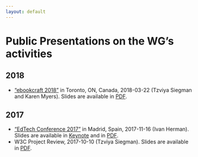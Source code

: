 ```yaml
---
layout: default
---
```


# Public Presentations on the WG’s activities

## 2018

* [“ebookcraft 2018”](http://techforum.booknetcanada.ca/ebookcraft/) in Toronto, ON, Canada, 2018-03-22 (Tzviya Siegman and Karen Myers). Slides are available in [PDF](https://www.w3.org/2018/Talks/Ebookcraft/Talk.pdf).

## 2017

* [“EdTech Conference 2017”](http://cte.santillanatn.com/en/index.php) in Madrid, Spain, 2017-11-16 (Ivan Herman). Slides are available in [Keynote](https://www.w3.org/2017/Talks/Madrid-IH/Presentation.key) and in [PDF](https://www.w3.org/2017/Talks/Madrid-IH/Presentation.pdf).
* W3C Project Review, 2017-10-10 (Tzviya Siegman). Slides are available in [PDF](https://www.w3.org/2017/10/PWGSlides10.2017.pdf).
